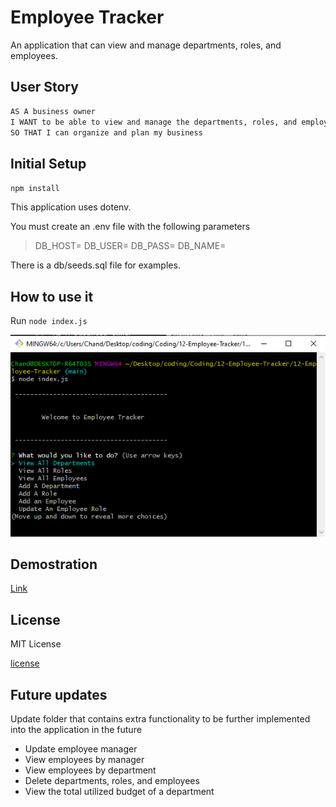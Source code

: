 # Employee Tracker

An application that can view and manage departments, roles, and employees.

## User Story

```md
AS A business owner
I WANT to be able to view and manage the departments, roles, and employees in my company
SO THAT I can organize and plan my business
```

## Initial Setup

`npm install`

This application uses dotenv.

You must create an .env file with the following parameters

>DB_HOST=
>DB_USER=
>DB_PASS=
>DB_NAME=

There is a db/seeds.sql file for examples.

## How to use it 

Run `node index.js`

![startApp](./assets/images/start.png)

## Demostration

[Link](https://drive.google.com/file/d/1vmmFoWY-An2hmxEQCMxeSkUT0AFT3K2b/view?usp=sharing)

## License

MIT License

[license](./LICENSE)

## Future updates

Update folder that contains extra functionality to be further implemented into the application in the future

- Update employee manager
- View employees by manager
- View employees by department
- Delete departments, roles, and employees
- View the total utilized budget of a department